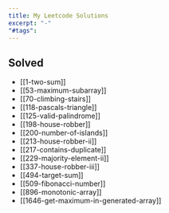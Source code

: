 ```yaml
---
title: My Leetcode Solutions
excerpt: "-"
"#tags":
---
```

## Solved

- [[1-two-sum]]
- [[53-maximum-subarray]]
- [[70-climbing-stairs]]
- [[118-pascals-triangle]]
- [[125-valid-palindrome]]
- [[198-house-robber]]
- [[200-number-of-islands]]
- [[213-house-robber-ii]]
- [[217-contains-duplicate]]
- [[229-majority-element-ii]]
- [[337-house-robber-iii]]
- [[494-target-sum]]
- [[509-fibonacci-number]]
- [[896-monotonic-array]]
- [[1646-get-maximum-in-generated-array]]